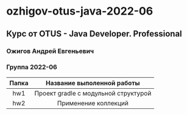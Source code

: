 # ozhigov-otus-java-2022-06
## Курс от OTUS - Java Developer. Professional 
### Ожигов Андрей Евгеньевич
### Группа 2022-06
| Папка | Название выполенной работы |
|:-----:|:--------:|
|  hw1  | Проект gradle с модульной структурой |
|  hw2  | Применение коллекций |

